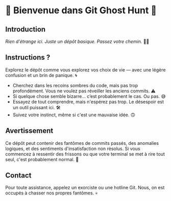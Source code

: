 # 👻 Bienvenue dans Git Ghost Hunt 👻

## Introduction
*Rien d'étrange ici. Juste un dépôt basique. Passez votre chemin.* 🚶‍♂️

## Instructions ?

Explorez le dépôt comme vous explorez vos choix de vie — avec une légère confusion et un brin de panique. 🌀

- Cherchez dans les recoins sombres du code, mais pas trop profondément. Vous ne voulez pas réveiller les anciens commits. ⚠️
- Si quelque chose semble bizarre… c’est probablement le cas. Ou pas. 😅
- Essayez de tout comprendre, mais n'espérez pas trop. Le désespoir est un outil puissant ici. 🛠️
- Suivez votre instinct, même si c'est une mauvaise idée. 🙃

## Avertissement

Ce dépôt peut contenir des fantômes de commits passés, des anomalies logiques, et des sentiments d'insatisfaction non résolus. Si vous commencez à ressentir des frissons ou que votre terminal se met à rire tout seul, c'est probablement normal. 🎃

## Contact

Pour toute assistance, appelez un exorciste ou une hotline Git. Nous, on est occupés à chasser nos propres fantômes. 💀
